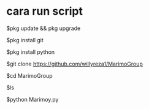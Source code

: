 # cara run script

$pkg update && pkg upgrade

$pkg install git

$pkg install python

$git clone https://github.com/willyreza1/MarimoGroup

$cd MarimoGroup

$ls

$python Marimoy.py
